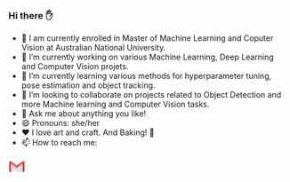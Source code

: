 ### Hi there :raised_hand:


- :blue_book: I am currently enrolled in Master of Machine Learning and Coputer Vision at Australian National University.
- 🔭 I’m currently working on various Machine Learning, Deep Learning and Computer Vision projets.
- 🌱 I’m currently learning various methods for hyperparameter tuning, pose estimation and object tracking.
- 👯 I’m looking to collaborate on projects related to Object Detection and more Machine learning and Computer Vision tasks.
- 💬 Ask me about anything you like!
- 😄 Pronouns: she/her
- :heart: I love art and craft. And Baking! :cake:
- 📫 How to reach me: 

<a href="mailto:96snehabahl.com"><img src="gmail.png" width="30"/>
